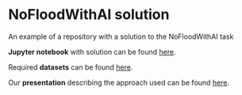 # NoFloodWithAI solution

An example of a repository with a solution to the NoFloodWithAI task

**Jupyter notebook** with solution can be found [here](https://github.com/denndimitrov/submission_example_amur/blob/main/amur_prediction.ipynb).

Required **datasets** can be found [here](https://storage.yandexcloud.net/datasouls-ods/materials/c6be1003/datasets.zip).
 
Our **presentation** describing the approach used can be found [here](https://github.com/denndimitrov/submission_example_amur/blob/main/amur_prediction.pdf).
